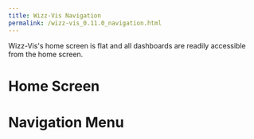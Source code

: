 ```yaml
---
title: Wizz-Vis Navigation
permalink: /wizz-vis_0.11.0_navigation.html
---
```


Wizz-Vis's home screen is flat and all dashboards are readily accessible from the home screen.

# Home Screen

# Navigation Menu
